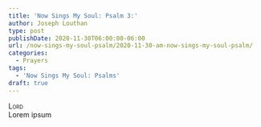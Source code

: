 ```yaml
---
title: 'Now Sings My Soul: Psalm 3:'
author: Joseph Louthan
type: post
publishDate: 2020-11-30T06:00:00-06:00
url: /now-sings-my-soul-psalm/2020-11-30-am-now-sings-my-soul-psalm/
categories:
  - Prayers
tags:
  - 'Now Sings My Soul: Psalms'
draft: true
---
```


</pre>
<div style="font-variant: small-caps;">Lord</div>
Lorem ipsum
</pre>
